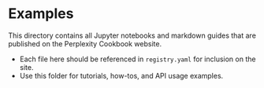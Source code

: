 # Examples

This directory contains all Jupyter notebooks and markdown guides that are published on the Perplexity Cookbook website.

- Each file here should be referenced in `registry.yaml` for inclusion on the site.
- Use this folder for tutorials, how-tos, and API usage examples. 